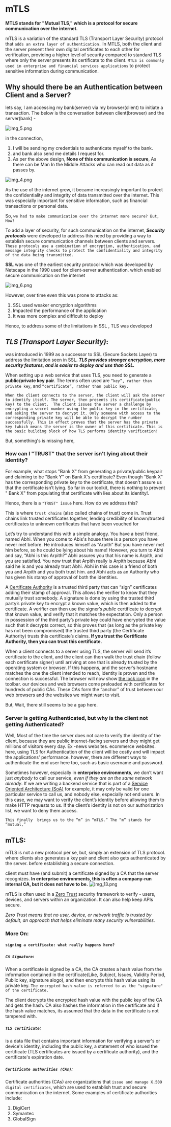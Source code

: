 # mTLS

**MTLS stands for "Mutual TLS," which is a protocol for secure communication over the internet.**

mTLS is a variation of the standard TLS (Transport Layer Security) protocol that `adds an extra layer of authentication.` In MTLS, both the client and the server present their own digital certificates to each other for verification, providing a higher level of security compared to standard TLS where only the server presents its certificate to the client. `MTLS is commonly used in enterprise and financial services applications` to protect sensitive information during communication.

[comment]: <> (mTLS &#40;Mutual Transport Layer Security&#41;  simply put, is a variant or an extension of TLS &#40;Transport Layer Security&#41; that `provides additional security` by requiring mutual authentication between the client and the server.)

[comment]: <> (where, both parties use X.509 digital certificates to authenticate each other.)

[comment]: <> (Now, lets deconstruct the above definition,)

[comment]: <> (from the above, it's clear that, )

[comment]: <> (1. mTLS provides additional security. and How? by requiring mutual authentication between the client and the server.)

[comment]: <> (2. We also say that it's an extension of TLS. and we also need to understand **what is TLS?** and **what gap in TLS that mTLS wanting to fill?** we will see that in coming sections)

[comment]: <> (3. Ok. mTLS enables authentication between the client and the server. But,)

## Why should there be an Authentication between Client and a Server?

lets say, I am accessing my bank(server) via my browser(client) to initiate a transaction.
The below is the conversation between client(browser) and the server(bank) -

![img_5.png](img_5.png)

in the connection, 
1. I will be sending my credentials to authenticate myself to the bank.
2. and bank also send me details I request for. 
3. As per the above design, **None of this communication is secure**, As there can be Man In the Middle Attacks who can read out data as it passes by.

![img_4.png](img_4.png)

As the use of the internet grew, it became increasingly important to protect the confidentiality and integrity of data transmitted over the internet. This was especially important for sensitive information, such as financial transactions or personal data.

So, `we had to make communication over the internet more secure? But, How?`

To add a layer of security, for such communication on the internet,
**_Security protocols_** were developed to address this need by providing a way to establish secure communication channels between clients and servers. `These protocols use a combination of encryption, authentication, and message integrity checks to protect the confidentiality and integrity of the data being transmitted.`

**SSL** was one of the earliest security protocol which was developed by Netscape in the 1990 used for client-server authentication. which enabled secure communication on the internet

![img_6.png](img_6.png)

However, over time even this was prone to attacks as:
1. SSL used weaker encryption algorithms
2. Impacted the performance of the application
3. It was more complex and difficult to deploy

Hence, to address some of the limitations in SSL , TLS was developed

## **_TLS (Transport Layer Security)_**: 
was introduced in 1999 as a successor to SSL (Secure Sockets Layer) to address the limitation seen in SSL. _**TLS provides stronger encryption, more security features, and is easier to deploy and use than SSL.**_

When setting up a web service that uses TLS, you need to generate a **public/private key pair**. The terms often used are `“key”, rather than private key`, and `“certificate”, rather than public key.`

`When the client connects to the server, the client will ask the server to identify itself. The server, then presents its certificate(public key) to the client. 
The client issues the server a challenge by encrypting a secret number using the public key in the certificate, and asking the server to decrypt it. Only someone with access to the corresponding private key will be able to decrypt the number successfully. This in effect proves that the server has the private key (which means the server is the owner of this certificate. This is the basic building block of how TLS performs identity verification!`

But, something's is missing here,

### How can I "TRUST" that the server isn’t lying about their identity?
For example, what stops "Bank X" from generating a private/public keypair and claiming to be "Bank Y" on Bank X's certificate? Even though "Bank X" has the corresponding private key to the certificate, that doesn’t assure us that the certificate isn’t lying. So far in our toolkit, there is nothing to prevent " Bank X" from populating that certificate with lies about its identity!.

Hence, there is a `"TRUST" issue` here. How do we address this?

This is where `trust chains` (also called chains of trust) come in. Trust chains link trusted certificates together, lending credibility of known/trusted certificates to unknown certificates that have been vouched for

Let’s try to understand this with a simple analogy. You have a best friend, named Abhi. When you come to Abis's house there is a person you have never met before. He introduces himself as “Arpith” But you have never met him before, so he could be lying about his name! However, you turn to Abhi and say, “Abhi is this Arpith?” Abhi assures you that his name is Arpith, and you are satisfied. You now trust that Arpith really is Arpith because Abhi said he is and you already trust Abhi.
Abhi in this case is a friend of both you and Arpith and you both trust him. and Abhi acts as an Authority who has given his stamp of approval of both the identities.

A [Certificate Authority](https://en.wikipedia.org/wiki/Certificate_authority) is a trusted third party that can “sign” certificates adding their stamp of approval. This allows the verifier to know that they mutually trust somebody. A signature is done by using the trusted third party’s private key to encrypt a known value, which is then added to the certificate. A verifier can then use the signer’s *public* certificate to decrypt that known value, and verify that it matches the expectation. Only a person in possession of the third party’s private key could have encrypted the value such that it decrypts correct, so this proves that (as long as the private key has not been compromised) the trusted third party (the Certificate Authority) trusts this certificate’s claims. **If you trust the Certificate Authority, then you can trust this certificate.**

When a client connects to a server using TLS, the server will send it’s certificate to the client, and the client can then walk the trust chain (follow each certificate signer) until arriving at one that is already trusted by the operating system or browser. If this happens, and the server’s hostname matches the one the client intended to reach, identity is proven and the connection is successful. The browser will now show [the lock icon](https://security.stackexchange.com/a/91948/20829) in the toolbar.
our devices and web browsers come preloaded with certificates for hundreds of public CAs. These CAs form the “anchor” of trust between our web browsers and the websites we might want to visit.


But, Wait, there still seems to be a gap here. 

### Server is getting Authenticated, but why is the client not getting Authenticated?

Well, Most of the time the server does not care to verify the identity of the client, because they are public internet-facing servers and they might get millions of visitors every day. Ex -news websites. ecommerce websites.
here, using TLS for Authentication of the client will be costly and will impact the applications' performance. however, there are different ways to authenticate the end user here too, such as basic username and password.

Sometimes however, especially in **enterprise environments**, we don’t want just *anybody* to call our service, _even if they are on the same network already_. If we are writing a backend service that is part of a [Service Oriented Architecture (SoA)](https://en.wikipedia.org/wiki/Service-oriented_architecture) for example, it may only be valid for one particular service to call us, and nobody else, especially not end users. In this case, we may want to verify the client’s identity before allowing them to make HTTP requests to us. If the client’s identity is not on our authorization list, we want to deny them access.

`This finally  brings us to the “m” in “mTLS.” The “m” stands for “mutual,” `

## mTLS:

mTLS is not a new protocol per se, but, simply an extension of TLS protocol. where clients also generates a key pair and client also gets authenticated by the server. before establishing a secure connection.

client must have (and submit) a certificate signed by a CA that the server recognizes. **In enterprise environments, this is often a company-run internal CA, but it does not have to be.**
![img_13.png](img_13.png)

mTLS is often used in a [Zero Trust](https://www.cloudflare.com/learning/security/glossary/what-is-zero-trust) security framework to verify -  users, devices, and servers within an organization. It can also help keep APIs secure.

*Zero Trust means that no user, device, or network traffic is trusted by default, an approach that helps eliminate many security vulnerabilities.*

### More On:

#### `signing a certificate: what really happens here?`

##### `CA Signature`:
When a certificate is signed by a CA, the CA creates a hash value from the information contained in the certificate(Like, Subject, Issues, Validity Period, Public key, signature alogo), and then encrypts this hash value using its private key. `The encrypted hash value is referred to as the "signature" of the certificate.`

The client decrypts the encrypted hash value with the public key of the CA and gets the hash. CA also hashes the information in the certificate and if the hash value matches, its assumed that the data in the certificate is not tampered with.

##### `TLS certificate`:

is a data file that contains important information for verifying a server's or device's identity, including the public key, a statement of who issued the certificate (TLS certificates are issued by a certificate authority), and the certificate's expiration date.

##### `Certificate authorities (CAs)`:
Certificate authorities (CAs) are organizations that `issue and manage X.509 digital certificates`, which are used to establish trust and secure communication on the internet. Some examples of certificate authorities include:
  1. DigiCert
  2. Symantec
  3. GlobalSign
  
